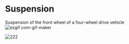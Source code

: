 # Suspension
Suspension of the front wheel of a four-wheel drive vehicle
![ezgif com-gif-maker](https://user-images.githubusercontent.com/103555283/199820441-097371ca-db9e-4062-88a9-b6b3b3e90f23.gif)

![222](https://user-images.githubusercontent.com/103555283/199858562-73deff18-3af8-4c63-bb0b-a090e5be18a5.png)
